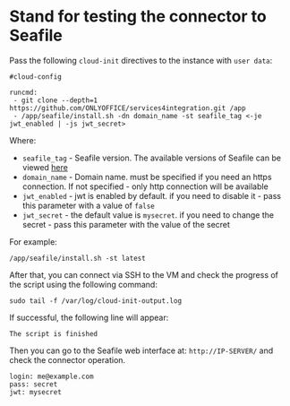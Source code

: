 # Stand for testing the connector to Seafile

Pass the following `cloud-init` directives to the instance with `user data`:
```
#cloud-config

runcmd:
 - git clone --depth=1 https://github.com/ONLYOFFICE/services4integration.git /app
 - /app/seafile/install.sh -dn domain_name -st seafile_tag <-je jwt_enabled | -js jwt_secret>
```

Where:
 - `seafile_tag` - Seafile version. The available versions of Seafile can be viewed [here](https://hub.docker.com/r/seafileltd/seafile-mc/tags)
 - `domain_name` - Domain name. must be specified if you need an https connection. If not specified - only http connection will be available
 - `jwt_enabled` - jwt is enabled by default. if you need to disable it - pass this parameter with a value of `false`
 - `jwt_secret` - the default value is `mysecret`. if you need to change the secret - pass this parameter with the value of the secret

For example:
```
/app/seafile/install.sh -st latest
```

After that, you can connect via SSH to the VM and check the progress of the script using the following command:
```
sudo tail -f /var/log/cloud-init-output.log
```

If successful, the following line will appear:
``` 
The script is finished
```
Then you can go to the Seafile web interface at: `http://IP-SERVER/` and check the connector operation. 
```
login: me@example.com
pass: secret
jwt: mysecret
```


